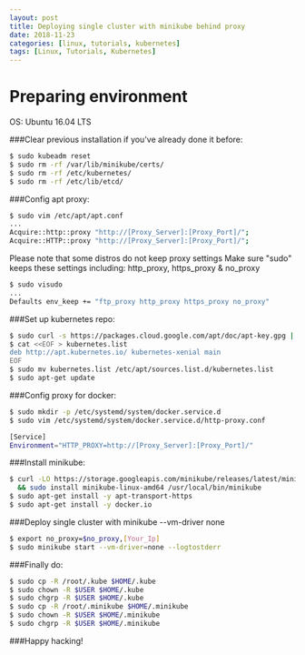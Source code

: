 ```yaml
---
layout: post
title: Deploying single cluster with minikube behind proxy
date: 2018-11-23
categories: [linux, tutorials, kubernetes]
tags: [Linux, Tutorials, Kubernetes]
---
```




Preparing environment
=====================
OS: Ubuntu 16.04 LTS

###Clear previous installation if you've already done it before:
```sh
$ sudo kubeadm reset
$ sudo rm -rf /var/lib/minikube/certs/
$ sudo rm -rf /etc/kubernetes/
$ sudo rm -rf /etc/lib/etcd/
```

###Config apt proxy:
```sh
$ sudo vim /etc/apt/apt.conf
...
Acquire::http::proxy "http://[Proxy_Server]:[Proxy_Port]/";
Acquire::HTTP::proxy "http://[Proxy_Server]:[Proxy_Port]/";
```

Please note that some distros do not keep proxy settings
Make sure "sudo" keeps these settings including: http_proxy, https_proxy & no_proxy
```sh
$ sudo visudo
...
Defaults env_keep += "ftp_proxy http_proxy https_proxy no_proxy"
```

###Set up kubernetes repo:
```sh
$ sudo curl -s https://packages.cloud.google.com/apt/doc/apt-key.gpg | apt-key add -
$ cat <<EOF > kubernetes.list
deb http://apt.kubernetes.io/ kubernetes-xenial main
EOF
$ sudo mv kubernetes.list /etc/apt/sources.list.d/kubernetes.list
$ sudo apt-get update
```

###Config proxy for docker:
```sh
$ sudo mkdir -p /etc/systemd/system/docker.service.d
$ sudo vim /etc/systemd/system/docker.service.d/http-proxy.conf

[Service]
Environment="HTTP_PROXY=http://[Proxy_Server]:[Proxy_Port]/"
```

###Install minikube:
```sh
$ curl -LO https://storage.googleapis.com/minikube/releases/latest/minikube-linux-amd64 \
  && sudo install minikube-linux-amd64 /usr/local/bin/minikube
$ sudo apt-get install -y apt-transport-https
$ sudo apt-get install -y docker.io
```

###Deploy single cluster with minikube --vm-driver none
```sh
$ export no_proxy=$no_proxy,[Your_Ip]
$ sudo minikube start --vm-driver=none --logtostderr
```

###Finally do:

```sh
$ sudo cp -R /root/.kube $HOME/.kube
$ sudo chown -R $USER $HOME/.kube
$ sudo chgrp -R $USER $HOME/.kube
$ sudo cp -R /root/.minikube $HOME/.minikube
$ sudo chown -R $USER $HOME/.minikube
$ sudo chgrp -R $USER $HOME/.minikube
```

###Happy hacking!
